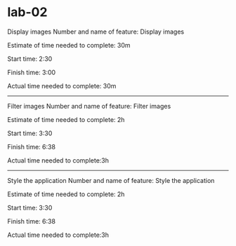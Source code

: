 # lab-02

Display images
Number and name of feature: Display images

Estimate of time needed to complete: 30m 

Start time: 2:30

Finish time: 3:00

Actual time needed to complete: 30m

________________________________________________

Filter images
Number and name of feature: Filter images

Estimate of time needed to complete: 2h 

Start time: 3:30

Finish time: 6:38

Actual time needed to complete:3h

________________________________________________

Style the application
Number and name of feature: Style the application

Estimate of time needed to complete: 2h 

Start time: 3:30

Finish time: 6:38

Actual time needed to complete:3h